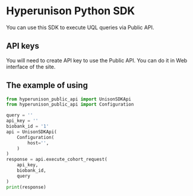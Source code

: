 # Hyperunison Python SDK

You can use this SDK to execute UQL queries via Public API.

## API keys

You will need to create API key to use the Public API. You can do it in Web interface of the site.

## The example of using

```python
from hyperunison_public_api import UnisonSDKApi
from hyperunison_public_api import Configuration

query = ''
api_key = ''
biobank_id = '1'
api = UnisonSDKApi(
    Configuration(
        host='',
    )
)
response = api.execute_cohort_request(
    api_key,
    biobank_id,
    query
)
print(response)
```